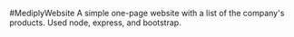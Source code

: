 #MediplyWebsite
A simple one-page website with a list of the company's products. Used node, express, and bootstrap.